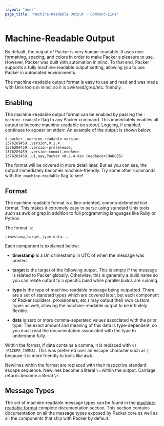 ```yaml
---
layout: "docs"
page_title: "Machine-Readable Output - Command-Line"
---
```


# Machine-Readable Output

By default, the output of Packer is very human-readable. It uses nice
formatting, spacing, and colors in order to make Packer a pleasure to use.
However, Packer was built with automation in mind. To that end, Packer
supports a fully machine-readable output setting, allowing you to use
Packer in automated environments.

The machine-readable output format is easy to use and read and was made
with Unix tools in mind, so it is awk/sed/grep/etc. friendly.

## Enabling

The machine-readable output format can be enabled by passing the
`-machine-readable` flag to any Packer command. This immediately enables
all output to become machine-readable on stdout. Logging, if enabled,
continues to appear on stderr. An example of the output is shown
below:

```
$ packer -machine-readable version
1376289459,,version,0.2.4
1376289459,,version-prerelease,
1376289459,,version-commit,eed6ece
1376289459,,ui,say,Packer v0.2.4.dev (eed6ece+CHANGES)
```

The format will be covered in more detail later. But as you can see,
the output immediately becomes machine-friendly. Try some other commands
with the `-machine-readable` flag to see!

## Format

The machine readable format is a line-oriented, comma-delimeted text
format. This makes it extremely easy to parse using standard Unix tools such
as awk or grep in addition to full programming languages like Ruby or
Python.

The format is:

```
timestamp,target,type,data...
```

Each component is explained below:

* **timestamp** is a Unix timestamp in UTC of when the message was
  printed.

* **target** is the target of the following output. This is empty if
  the message is related to Packer globally. Otherwise, this is generally
  a build name so you can relate output to a specific build while parallel
  builds are running.

* **type** is the type of machine-readable message being outputted. There
  are a set of standard types which are covered later, but each component
  of Packer (builders, provisioners, etc.) may output their own custom types
  as well, allowing the machine-readable output to be infinitely flexible.

* **data** is zero or more comma-seperated values associated with the prior
  type. The exact amount and meaning of this data is type-dependent, so you
  must read the documentation associated with the type to understand fully.

Within the format, if data contains a comma, it is replaced with
`%!(PACKER_COMMA)`. This was preferred over an escape character such as
`\'` because it is more friendly to tools like awk.

Newlines within the format are replaced with their respective standard
escape sequence. Newlines become a literal `\n` within the output. Carriage
returns become a literal `\r`.

## Message Types

The set of machine-readable message types can be found in the
[machine-readable format](/docs/machine-readable/index.html)
complete documentation section. This section contains documentation
on all the message types exposed by Packer core as well as all the
components that ship with Packer by default.
